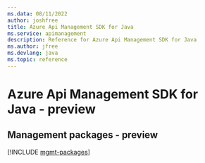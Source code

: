 ```yaml
---
ms.data: 08/11/2022
author: joshfree
title: Azure Api Management SDK for Java
ms.service: apimanagement
description: Reference for Azure Api Management SDK for Java
ms.author: jfree
ms.devlang: java
ms.topic: reference
---
```

# Azure Api Management SDK for Java - preview

## Management packages - preview
[!INCLUDE [mgmt-packages](api-management-mgmt-index.md)]